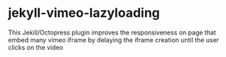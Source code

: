 jekyll-vimeo-lazyloading
========================

This Jekill/Octopress plugin improves the responsiveness on page that embed many vimeo iframe by delaying the iframe creation until the user clicks on the video
